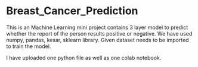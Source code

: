 # Breast_Cancer_Prediction
This is an Machine Learning mini project contains 3 layer model to predict whether the report of the person results positive or negative. We have used numpy, pandas, kesar, sklearn library. Given dataset needs to be imported to train the model.

I have uploaded one python file as well as one colab notebook.
